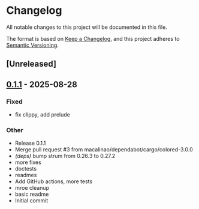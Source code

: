# Changelog

All notable changes to this project will be documented in this file.

The format is based on [Keep a Changelog](https://keepachangelog.com/en/1.0.0/),
and this project adheres to [Semantic Versioning](https://semver.org/spec/v2.0.0.html).

## [Unreleased]

## [0.1.1](https://github.com/macalinao/testsvm/releases/tag/testsvm-v0.1.1) - 2025-08-28

### Fixed

- fix clippy, add prelude

### Other

- Release 0.1.1
- Merge pull request #3 from macalinao/dependabot/cargo/colored-3.0.0
- *(deps)* bump strum from 0.26.3 to 0.27.2
- more fixes
- doctests
- readmes
- Add GitHub actions, more tests
- mroe cleanup
- basic readme
- Initial commit
